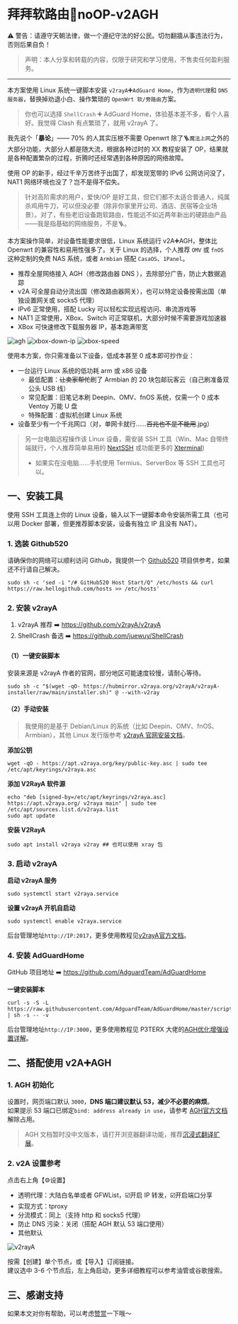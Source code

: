 # 拜拜软路由👋noOP-v2AGH

⚠️ 警告：请遵守天朝法律，做一个遵纪守法的好公民。切勿翻牆从事违法行为，否则后果自负！  
> 声明：本人分享和转载的内容，仅限于研究和学习使用，不售卖任何盈利服务。
---
本方案使用 Linux 系统一键脚本安装 `v2rayA`➕`AdGuard Home`，作为`透明代理`和 `DNS服务器`，替换掉劝退小白、操作繁琐的 `OpenWrt 软/旁路由`方案。 
> 你也可以选择 `ShellCrash` ➕ AdGuard Home，体验基本差不多，看个人喜好。我觉得 Clash 有点繁琐了，就用 v2rayA 了。

我先说个「**暴论**」—— 70% 的人其实压根不需要 Openwrt 除了🪜`魔法上网`之外的大部分功能，大部分人都是随大流，根据各种过时的 XX 教程安装了 OP，结果就是各种配置繁杂的过程，折腾时还经常遇到各种原因的网络故障。  

使用 OP 的新手，经过千辛万苦终于出国了，却发现宽带的 IPv6 公网访问没了，NAT1 网络环境也没了？岂不是得不偿失。  
> 针对高阶需求的用户，爱快/OP 是好工具，但它们都不太适合普通人，纯属杀鸡用牛刀，可以但没必要（除非你家里开公司、酒店、民宿等企业场景）。对了，有些老旧设备跑软路由，性能远不如近两年新出的硬路由产品——我是指基础的网络服务，不是🪜。

本方案操作简单，对设备性能要求很低，Linux 系统运行 v2A➕AGH，整体比 Openwrt 的兼容性和易用性强多了。关于 Linux 的选择，个人推荐 `OMV` 或 `fnOS` 这种定制的免费 NAS 系统，或者 `Armbian` 搭配 `CasaOS`、`1Panel`。
- 推荐全屋网络接入 AGH（修改路由器 DNS ），去除部分广告，防止大数据追踪
- v2A 可全屋自动分流出国（修改路由器网关），也可以特定设备按需出国（单独设置网关或 socks5 代理）
- IPv6 正常使用，搭配 Lucky 可以轻松实现远程访问、串流游戏等
- NAT1 正常使用，XBox、Switch 可正常联机，大部分时候不需要游戏加速器
- XBox 可快速修改下载服务器 IP，基本跑满带宽

![agh](https://github.com/juneix/noOP-AGHv2/assets/81808039/bcd3a018-f1ce-434b-9047-f1907f4e83ee)
![xbox-down-ip](https://github.com/juneix/noOP-AGHv2/assets/81808039/efec34fb-0653-4293-85ac-d266fd04f829)
![xbox-speed](https://github.com/juneix/noOP-AGHv2/assets/81808039/38ffa48c-4201-4593-babe-cb3d1a8eb69b)

使用本方案，你只需准备以下设备，低成本甚至 0 成本即可抄作业：

- 一台运行 Linux 系统的低功耗 arm 或 x86 设备
  - 最低配置：~~让卖家帮忙~~刷了 Armbian 的 20 块包邮玩客云（自己刷准备双公头 USB 线）
  - 常见配置：旧笔记本刷 Deepin、OMV、fnOS 系统，仅需一个 0 成本 Ventoy 万能 U 盘
  - 特殊配置：虚拟机创建 Linux 系统
- 设备至少有一个千兆网口（对，单网卡就行……~~百兆也不是不能用~~.jpg）

> 另一台电脑远程操作该 Linux 设备，需安装  SSH 工具（Win、Mac 自带终端就行，个人推荐简单易用的 [NextSSH](https://codemutex.com/) 或功能更多的 [Xterminal](https://www.terminal.icu/))
> - 如果实在没电脑……手机使用 Termius、ServerBox 等 SSH 工具也可以。

## 一、安装工具
使用 SSH 工具连上你的 Linux 设备，输入以下一键脚本命令安装所需工具（也可以用 Docker 部署，但更推荐脚本安装，设备有独立 IP 且没有 NAT）。

### 1. 选装 Github520
请确保你的网络可以顺利访问 Github，我提供一个 [Github520](https://github.com/521xueweihan/GitHub520) 项目供参考，如果还不行请自己解决。  
```
sudo sh -c 'sed -i "/# GitHub520 Host Start/Q" /etc/hosts && curl https://raw.hellogithub.com/hosts >> /etc/hosts'
```

### 2. 安装 v2rayA
1. v2rayA 推荐 ➡️ https://github.com/v2rayA/v2rayA  
2. ShellCrash 备选 ➡️ https://github.com/juewuy/ShellCrash

#### （1）一键安装脚本
安装来源是 v2rayA 作者的官网，部分地区可能速度较慢，请耐心等待。  
```
sudo sh -c "$(wget -qO- https://hubmirror.v2raya.org/v2rayA/v2rayA-installer/raw/main/installer.sh)" @ --with-v2ray
```  
#### （2）手动安装
> 我使用的是基于 Debian/Linux 的系统（比如 Deepin、OMV、fnOS、Armbian），其他 Linux 发行版参考 [v2rayA 官网安装文档](https://v2raya.org/docs/prologue/installation/)。  

**添加公钥**
```
wget -qO - https://apt.v2raya.org/key/public-key.asc | sudo tee /etc/apt/keyrings/v2raya.asc
```
**添加 V2RayA 软件源**
```
echo "deb [signed-by=/etc/apt/keyrings/v2raya.asc] https://apt.v2raya.org/ v2raya main" | sudo tee /etc/apt/sources.list.d/v2raya.list
sudo apt update
```
**安装 V2RayA**
```
sudo apt install v2raya v2ray ## 也可以使用 xray 包
```

### 3. 启动 v2rayA
**启动 v2rayA 服务**  
```
sudo systemctl start v2raya.service
```
**设置 v2rayA 开机自启动**  
```
sudo systemctl enable v2raya.service
```

后台管理地址`http://IP:2017`，更多使用教程见[v2rayA官方文档](https://v2raya.org)。

### 4. 安装 AdGuardHome
GitHub 项目地址 ➡️ https://github.com/AdguardTeam/AdGuardHome  

**一键安装脚本**  
```
curl -s -S -L https://raw.githubusercontent.com/AdguardTeam/AdGuardHome/master/scripts/install.sh | sh -s -- -v
```  

后台管理地址`http://IP:3000`，更多使用教程见 P3TERX 大佬的[AGH优化增强设置详解](https://p3terx.com/archives/use-adguard-home-to-build-dns-to-prevent-pollution-and-remove-ads-2.html)。

## 二、搭配使用 v2A➕AGH
### 1. AGH 初始化
设置时，网页端口默认 `3000`，**DNS 端口建议默认 53，减少不必要的麻烦**。  
如果提示 53 端口已绑定`bind: address already in use`，请参考 [AGH官方文档](https://adguard-dns.io/kb/zh-CN/adguard-home/faq/#bindinuse) 解除占用。  
> AGH 文档暂时没中文版本，请打开浏览器翻译功能，推荐[沉浸式翻译扩展](https://immersivetranslate.com/)。

### 2. v2A 设置参考
点击右上角【⚙️设置】  
- 透明代理：大陆白名单或者 GFWList，☑️开启 IP 转发，☑️开启端口分享
- 实现方式：tproxy
- 分流模式：同上（支持 http 和 socks5 代理）
- 防止 DNS 污染：关闭（搭配 AGH 默认 53 端口使用）
- 其他默认

![v2rayA](https://github.com/juneix/noOP-v2AGH/assets/81808039/497f4eb9-9dc1-426d-9e73-81d427e8d477)

按需【创建】单个节点，或【导入】订阅链接。  
建议选中 3-6 个节点后，左上角启动，更多详细教程可以参考油管或谷歌搜索。

## 三、感谢支持
如果本文对你有帮助，可以考虑[赞赏](https://5nav.eu.org/wx-zsm.webp)一下哦～
